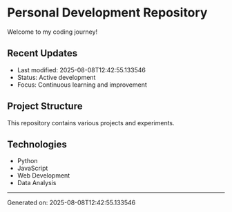 # Personal Development Repository

Welcome to my coding journey! 

## Recent Updates
- Last modified: 2025-08-08T12:42:55.133546
- Status: Active development
- Focus: Continuous learning and improvement

## Project Structure
This repository contains various projects and experiments.

## Technologies
- Python
- JavaScript  
- Web Development
- Data Analysis

---
Generated on: 2025-08-08T12:42:55.133546
